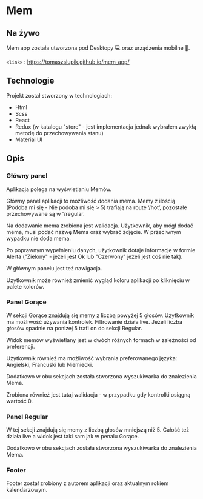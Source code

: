 # Mem


## Na żywo

Mem app została utworzona pod Desktopy 💻
oraz urządzenia mobilne 📱. 

`<link>` : <https://tomaszslupik.github.io/mem_app/>

## Technologie

Projekt został stworzony w technologiach:

- Html
- Scss
- React
- Redux (w katalogu "store" - jest implementacja jednak wybrałem zwykłą metodę do przechowywania stanu)
- Material UI

## Opis
### Główny panel

Aplikacja polega na wyświetlaniu Memów. 

Główny panel aplikacji to możliwość dodania mema. Memy z ilością (Podoba mi się - Nie podoba mi się > 5) trafiają na route ‘/hot’, pozostałe przechowywane są w '/regular.

Na dodawanie mema zrobiona jest walidacja. Użytkownik, aby mógł dodać mema, musi podać nazwę Mema oraz wybrać zdjęcie. W przeciwnym wypadku nie doda mema.

Po poprawnym wypełnieniu danych, użytkownik dotaje informacje w formie Alerta ("Zielony" - jeżeli jest Ok lub "Czerwony" jeżeli jest coś nie tak).

W głównym panelu jest też nawigacja. 

Użytkownik może również zmienić wygląd koloru aplikacji po kliknięciu w palete kolorów.

### Panel Gorące 

W sekcji Gorące znajdują się memy z liczbą powyżej 5 głosów. Użytkownik ma możliwość używania kontrolek. Filtrowanie działa live. Jeżeli liczba głosów spadnie na poniżej 5 trafi on do sekcji Regular. 

Widok memów wyświetlany jest w dwóch różnych formach w zależności od preferencji.

Użytkownik również ma możliwość wybrania preferowanego języka: Angielski, Francuski lub Niemiecki. 

Dodatkowo w obu sekcjach została stworzona wyszukiwarka do znalezienia Mema.

Zrobiona również jest tutaj walidacja - w przypadku gdy kontrolki osiągną wartość 0. 


### Panel Regular 

W tej sekcji znajdują się memy z liczbą głosów mniejszą niż 5. Całość też działa live a widok jest taki sam jak w penalu Gorące. 

Dodatkowo w obu sekcjach została stworzona wyszukiwarka do znalezienia Mema.

### Footer 

Footer został zrobiony z autorem aplikacji oraz aktualnym rokiem kalendarzowym. 